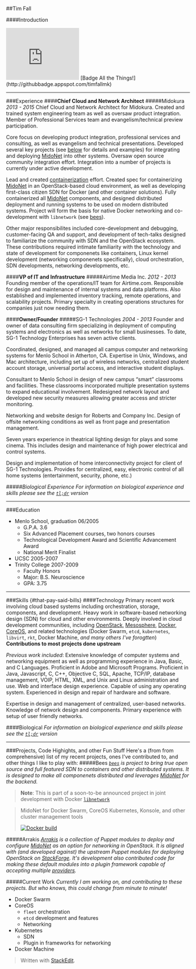 ##Tim Fall

####Introduction
<iframe src="http://githubbadge.appspot.com/timfallmk?s=1" style="border: 0;height: 142px;width: 200px;overflow: hidden;" frameBorder="0"></iframe>
[Badge All the Things!](http://githubbadge.appspot.com/timfallmk)

----

###Experience
####**Chief Cloud and Network Architect**
#####Midokura  _2013 - 2015_
Chief Cloud and Network Architect for Midokura. Created and trained system engineering team as well as oversaw product integration. Member of Professional Services team and evangelism/technical preview participation.

Core focus on developing product integration, professional services and consulting, as well as evangelism and technical presentations. Developed several key projects (see [below](#projects,-code-highights,-and-other-fun-stuff) for details and examples) for integrating and deploying [MidoNet][11] into other systems. Oversaw open source community integration effort. Integration into a number of projects is currently under active development.

Lead and created [containerization][8] effort. Created spec for containerizing [MidoNet][11] in an OpenStack-based cloud environment, as well as developing first-class citizen SDN for Docker (and other container solutions). Fully containerized all [MidoNet][11] components, and designed distributed deployment and running systems to be used on modern distributed systems. Project will form the basis for native Docker networking and co-development with `libnetwork` (see [bees](#bees)).

Other major responsibilites included core-development and debugging, customer-facing QA and support, and development of tech-talks designed to familiarize the community with SDN and the OpenStack ecosystem. These contributions required intimate familiarity with the technology and state of development for componenets like containers, Linux kernel development (networking componenets specifically), cloud orchestration, SDN developments, networking developments, etc.

####**VP of IT and Infrastructure**
#####Airtime Media Inc.  _2012 - 2013_
Founding member of the operations/IT team for Airtime.com. Responsible for design and maintenance of internal systems and data platforms. Also established and implemented inventory tracking, remote operations, and scalability projects. Primary specialty in creating operations structures for companies just now needing them.

####**Owner/Founder**
#####SG-1 Technologies  _2004 - 2013_
Founder and owner of data consulting firm specializing in deployment of computing systems and electronics as well as networks for small businesses. To date, SG-1 Technology Enterprises has seven active clients.

Coordinated, designed, and managed all campus computer and networking systems for Menlo School in Atherton, CA. Expertise in Unix, Windows, and Mac architecture, including set up of wireless networks, centralized student account storage, universal portal access, and interactive student displays.

Consultant to Menlo School in design of new campus “smart” classrooms and facilities. These classrooms incorporated multiple presentation systems to expand educational involvement. Redesigned network layout and developed new security measures allowing greater access and stricter monitoring.

Networking and website design for Roberts and Company Inc. Design of offsite networking conditions as well as front page and presentation management.

Seven years experience in theatrical lighting design for plays and some cinema. This includes design and maintenance of high power electrical and control systems.

Design and implementation of home interconnectivity project for client of SG-1 Technologies. Provides for centralized, easy, electronic control of all home systems (entertainment, security, phone, etc.)

#####*Biological Experience*
*For information on biological experience and skills please see the [`tl;dr`][tl;dr] version*

-------
###Education
* Menlo School, graduation 06/2005
	* G.P.A. 3.6
	* Six Advanced Placement courses, two honors courses
	* Technological Development Award and Scientific Advancement Award
	* National Merit Finalist
* UCSC 2005-2007
* Trinity College 2007-2009
	* Faculty Honors
	* Major: B.S. Neuroscience
	* GPA: 3.75

---
###Skills {#that-pay-said-bills}
####Technology
Primary recent work involving cloud based systems including orchestration, storage, components, and development. Heavy work in software-based networking design (SDN) for cloud and other environments. Deeply involved in cloud development communities, including [OpenStack][1], [Mesosphere][2], [Docker][3], [CoreOS][5], and related technologies (Docker Swarm, `etcd`, `kubernetes`, `libvirt`, `rkt`, Docker Machine, *and many others I've forogtten*)
**Contributions to most projects done upstream**

*Previous work included*:
Extensive knowledge of computer systems and networking equipment as well as programming experience in Java, Basic, and C Languages. Proficient in Adobe and Microsoft Programs. Proficient in Java, Javascript, C, C++, Objective C, SQL, Apache, TCP/IP, database management, VOIP, HTML, XML, and Unix and Linux administration and use. Web and interface design experience. Capable of using any operating system. Experienced in design and repair of hardware and software.

Expertise in design and management of centralized, user-based networks. Knowledge of network design and components. Primary experience with setup of user friendly networks.

####Biological
*For information on biological experience and skills please see the [`tl;dr`][tl;dr] version*

------
###Projects, Code Highights, and other Fun Stuff
Here's a (from from comprehensive) list of my recent projects, ones I've contributed to, and other things I like to play with:
#####Bees
*[`bees`](https://github.com/midonet/bees) is project to bring true open source and full featured SDN to containers and other distributed systems. It is designed to make all componenets distributed and leverages [MidoNet][11] for the backend.*

>**Note**: This is part of a soon-to-be announced project in joint development with Docker [`libnetwork`](https://blog.docker.com/2015/04/docker-networking-takes-a-step-in-the-right-direction-2/)


>MidoNet for Docker Swarm, CoreOS Kubernetes, Konsole, and other cluster management tools
>
>[![Docker build](http://dockeri.co/image/timfallmk/bees)](https://registry.hub.docker.com/u/timfallmk/bees)

#####Arrakis
*[Arrakis](https://github.com/midonet/arrakis) is a collection of Puppet modules to deploy and configure [MidoNet][11] as an option for networking in OpenStack. It is aligned with (and developed against) the upstream Puppet modules for deploying OpenStack on [StackForge][9]. It's development also contributed code for making these default modules into a plugin framework capable of accepting multiple [providers][10].*

#####Current Work
*Currently I am working on, and contributing to these projects. But who knows, this could change from minute to minute!*

* Docker Swarm
* CoreOS
	* `fleet` orchestration
	* `etcd` development and features
	* Networking
* Kubernetes
	* SDN
	* Plugin in frameworks for networking
* Docker Machine


[1]:https://www.openstack.org/
[2]:https://mesosphere.com/
[3]:https://www.docker.com/
[4]:https://hub.docker.com/u/timfallmk/
[5]:https://coreos.com/
[6]:https://coreos.com/etcd/
[7]:http://kubernetes.io/
[tl;dr]:http://gist.github.io/something
[8]:https://github.com/midonet/bees
[9]:https://github.com/stackforge
[10]:https://github.com/stackforge/networking-midonet
[11]:http://midonet.org/

> Written with [StackEdit](https://stackedit.io/).
